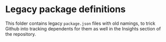 # Legacy package definitions

This folder contains legacy `package.json` files with old namings, to trick Github into tracking dependents for them as well in the Insights section of the repository.

